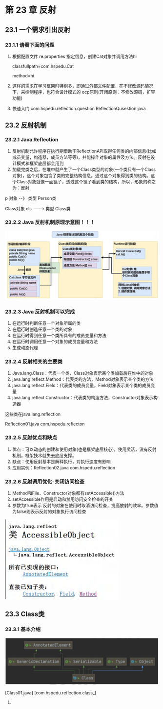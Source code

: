 # 第 23 章 反射

## 23.1 一个需求引出反射

### 23.1.1 请看下面的问题

1. 根据配置文件 re.properties 指定信息，创建Cat对象并调用方法hi

   classfullpath=com.hspedu.Cat

   method=hi

2. 这样的需求在学习框架时特别多，即通过外部文件配置，在不修改源码情况下，来控制程序，也符合设计模式的 ocp原则(开闭原则：不修改源码，扩容功能)

3. 快速入门 com.hspedu.reflection.question    ReflectionQusestion.java

## 23.2 反射机制

### 23.2.1 Java Reflection

1. 反射机制允许程序在执行期借助于ReflectionAPI取得任何类的内部信息(比如成员变量，构造器，成员方法等等)，并能操作对象的属性及方法。反射在设计模式和框架底层都会用到
2. 加载完类之后，在堆中就产生了一个Class类型的对象(一个类只有一个Class对象)，这个对象包含了类的完整结构信息。通过这个对象得到类的结构。这个Class对象就像一面镜子，透过这个镜子看到类的结构，所以，形象的称之为：反射

p 对象 --》 类型 Person类

Class对象 cls ---> 类型 Class类

### 23.2.2 Java 反射机制原理示意图！！！

![image-20231104201425469](23反射.assets/image-20231104201425469.png)

### 23.2.3 Java 反射机制可以完成

1. 在运行时判断任意一个对象所属的类
2. 在运行时创造任意一个类的对象
3. 在运行时得到任意一个类所具有的成员变量和方法
4. 在运行时调用任意一个对象的成员变量和方法
5. 生成动态代理



### 23.2.4 反射相关的主要类

1. Java.lang.Class：代表一个类，Class对象表示某个类加载后在堆中的对象
2. java.lang.reflect.Method：代表类的方法，Method对象表示某个类的方法
3. java.lang.reflect.Field：代表类的成员变量，Field对象表示某个类的成员变量
4. java.lang.reflect.Constructor：代表类的构造方法，Constructor对象表示构造器

这些类在java.lang.reflection

Reflection01.java  com.hspedu.reflecton

### 23.2.5 反射优点和缺点

1. 优点：可以动态的创建和使用对象(也是框架底层核心)，使用灵活，没有反射机制，框架技术就失去底层支撑。
2. 缺点：使用反射基本是解释执行，对执行速度有影响
3. 应用实例：Reflection02.java com.hspedu.reflection

### 23.2.6 反射调用优化-关闭访问检查

1. Method和File、Constructor对象都有setAccessible()方法
2. setAccessible作用是启动和禁用访问安全检查的开关
3. 参数为true表示 反射的对象在使用时取消访问检查，提高放射的效率。参数值为false则表示反射的对象执行访问检查

<img src="23反射.assets/image-20231104213517330.png" alt="image-20231104213517330" style="zoom:50%;" />

## 23.3 Class类

### 23.3.1 基本介绍

![image-20231104214221570](23反射.assets/image-20231104214221570.png)

[Class01.java] [com.hspedu.reflection.class_]

1. 